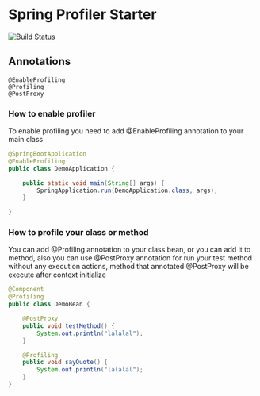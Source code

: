 # Spring Profiler Starter


[![Build Status](https://travis-ci.org/ak98neon/spring-boot-profiler-starter.svg?branch=master)](https://travis-ci.org/github/ak98neon/spring-boot-profiler-starter)

## Annotations
```text
@EnableProfiling
@Profiling
@PostProxy
```

### How to enable profiler
To enable profiling you need to add @EnableProfiling annotation 
to your main class
```java
@SpringBootApplication
@EnableProfiling
public class DemoApplication {

    public static void main(String[] args) {
        SpringApplication.run(DemoApplication.class, args);
    }

}
```

### How to profile your class or method
You can add @Profiling annotation to your class bean, or you can add it to
method, also you can use @PostProxy annotation for run your test method without any
execution actions, method that annotated @PostProxy will be execute after context initialize
```java
@Component
@Profiling
public class DemoBean {

    @PostProxy
    public void testMethod() {
        System.out.println("lalalal");
    }

    @Profiling
    public void sayQuote() {
        System.out.println("lalalal");
    }
}
```
